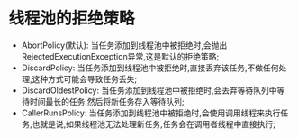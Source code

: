 # 线程池的拒绝策略
  - AbortPolicy(默认): 当任务添加到线程池中被拒绝时,会抛出RejectedExecutionException异常,这是默认的拒绝策略;
  - DiscardPolicy: 当任务添加到线程池中被拒绝时,直接丢弃该任务,不做任何处理,这种方式可能会导致任务丢失;
  - DiscardOldestPolicy: 当任务添加到线程池中被拒绝时,会丢弃等待队列中等待时间最长的任务,然后将新任务存入等待队列;
  - CallerRunsPolicy: 当任务添加到线程池中被拒绝时,会使用调用线程来执行任务,也就是说,如果线程池无法处理新任务,任务会在调用者线程中直接执行;